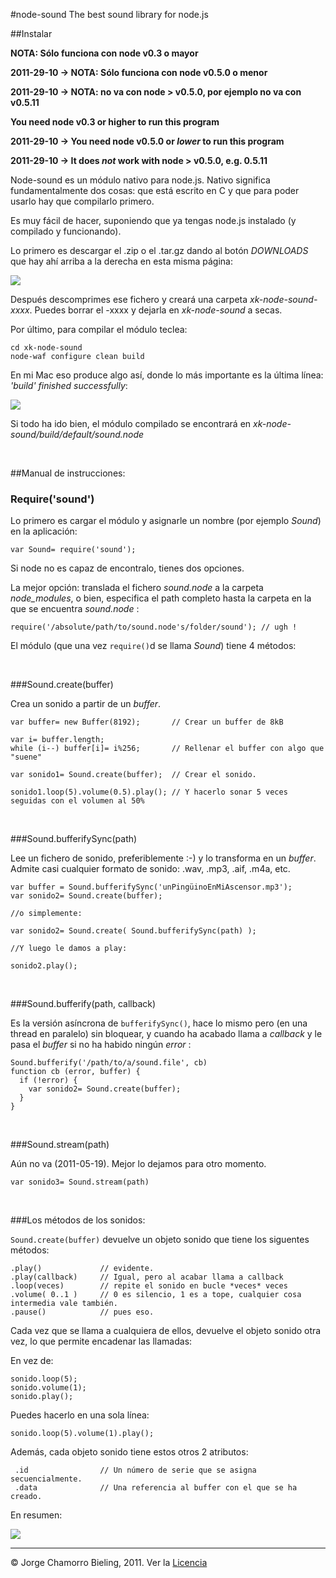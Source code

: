 #node-sound The best sound library for node.js

##Instalar

**NOTA: Sólo funciona con node v0.3 o mayor**

**2011-29-10 -> NOTA: Sólo funciona con node v0.5.0 o menor**

**2011-29-10 -> NOTA: no va con node > v0.5.0, por ejemplo no va con v0.5.11**

**You need node v0.3 or higher to run this program**

**2011-29-10 -> You need node v0.5.0 or *lower* to run this program**

**2011-29-10 -> It does *not* work with node > v0.5.0, e.g. 0.5.11**

Node-sound es un módulo nativo para node.js. Nativo significa fundamentalmente dos cosas: que está escrito en C y que para poder usarlo hay que compilarlo primero.

Es muy fácil de hacer, suponiendo que ya tengas node.js instalado (y compilado y funcionando).

Lo primero es descargar el .zip o el .tar.gz dando al botón *DOWNLOADS* que hay ahí arriba a la derecha en esta misma página:

<img src= "https://github.com/xk/node-sound/raw/master/imgs/downloads.png" border= "0">

Después descomprimes ese fichero y creará una carpeta *xk-node-sound-xxxx*. Puedes borrar el -xxxx y dejarla en *xk-node-sound* a secas.

Por último, para compilar el módulo teclea:

    cd xk-node-sound
    node-waf configure clean build

En mi Mac eso produce algo así, donde lo más importante es la última línea: *'build' finished successfully*:

<img src= "https://github.com/xk/node-sound/raw/master/imgs/node-waf-output.png" border= "0">

Si todo ha ido bien, el módulo compilado se encontrará en *xk-node-sound/build/default/sound.node*

<p>&nbsp;</p>
##Manual de instrucciones:

### Require('sound')

Lo primero es cargar el módulo y asignarle un nombre (por ejemplo *Sound*) en la aplicación:

    var Sound= require('sound');

Si node no es capaz de encontralo, tienes dos opciones.

La mejor opción: translada el fichero *sound.node* a la carpeta *node_modules*, o bien, especifica el path completo hasta la carpeta en la que se encuentra *sound.node* :

    require('/absolute/path/to/sound.node's/folder/sound'); // ugh !

El módulo (que una vez `require()`d se llama *Sound*) tiene 4 métodos:


<p>&nbsp;</p>
###Sound.create(buffer)

Crea un sonido a partir de un *buffer*.

    var buffer= new Buffer(8192);       // Crear un buffer de 8kB
    
    var i= buffer.length;
    while (i--) buffer[i]= i%256;       // Rellenar el buffer con algo que "suene"
    
    var sonido1= Sound.create(buffer);  // Crear el sonido.
    
    sonido1.loop(5).volume(0.5).play(); // Y hacerlo sonar 5 veces seguidas con el volumen al 50%


<p>&nbsp;</p>
###Sound.bufferifySync(path)

Lee un fichero de sonido, preferiblemente :-) y lo transforma en un *buffer*. Admite casi cualquier formato de sonido: .wav, .mp3, .aif, .m4a, etc.

    var buffer = Sound.bufferifySync('unPingüinoEnMiAscensor.mp3');
    var sonido2= Sound.create(buffer);
    
    //o simplemente:
    
    var sonido2= Sound.create( Sound.bufferifySync(path) );
    
    //Y luego le damos a play:
    
    sonido2.play();

<p>&nbsp;</p>
###Sound.bufferify(path, callback)

Es la versión asíncrona de `bufferifySync()`, hace lo mismo pero (en una thread en paralelo) sin bloquear, y cuando ha acabado llama a *callback* y le pasa el *buffer* si no ha habido ningún *error* :

    Sound.bufferify('/path/to/a/sound.file', cb)
    function cb (error, buffer) {
      if (!error) {
        var sonido2= Sound.create(buffer);
      }
    }

<p>&nbsp;</p>
###Sound.stream(path)

Aún no va (2011-05-19). Mejor lo dejamos para otro momento.

    var sonido3= Sound.stream(path)

<p>&nbsp;</p>
###Los métodos de los sonidos:

`Sound.create(buffer)` devuelve un objeto sonido que tiene los siguentes métodos:

    .play()             // evidente.
    .play(callback)     // Igual, pero al acabar llama a callback
    .loop(veces)        // repite el sonido en bucle *veces* veces
    .volume( 0..1 )     // 0 es silencio, 1 es a tope, cualquier cosa intermedia vale también.
    .pause()            // pues eso.

Cada vez que se llama a cualquiera de ellos, devuelve el objeto sonido otra vez, lo que permite encadenar las llamadas:

En vez de:

    sonido.loop(5);
    sonido.volume(1);
    sonido.play();
    
Puedes hacerlo en una sola línea:

    sonido.loop(5).volume(1).play();

Además, cada objeto sonido tiene estos otros 2 atributos:
     
     .id                // Un número de serie que se asigna secuencialmente.
     .data              // Una referencia al buffer con el que se ha creado.
     
En resumen:

<img src= "https://github.com/xk/node-sound/raw/master/imgs/resumen.png" border= "0">

***
© Jorge Chamorro Bieling, 2011. Ver la <a href = "https://github.com/xk/node-sound/raw/master/LICENSE">Licencia</a>